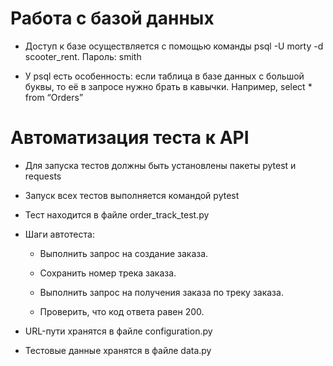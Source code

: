 # Работа с базой данных

- Доступ к базе осуществляется с помощью команды psql -U morty -d scooter_rent. Пароль: smith

- У psql есть особенность: если таблица в базе данных с большой буквы, то её в запросе нужно брать в кавычки. Например, select * from “Orders”


# Автоматизация теста к API  

- Для запуска тестов должны быть установлены пакеты pytest и requests 

- Запуск всех тестов выполняется командой pytest

- Тест находится в файле order_track_test.py

- Шаги автотеста:

   - Выполнить запрос на создание заказа.

   - Сохранить номер трека заказа.

   - Выполнить запрос на получения заказа по треку заказа.

   - Проверить, что код ответа равен 200.

- URL-пути хранятся в файле configuration.py

- Тестовые данные хранятся в файле data.py 